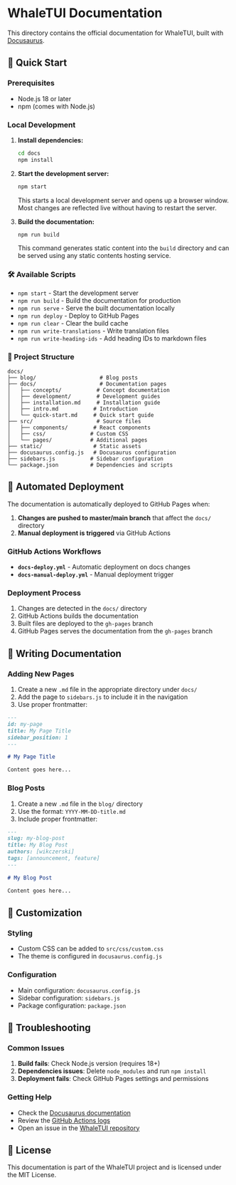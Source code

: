 # WhaleTUI Documentation

This directory contains the official documentation for WhaleTUI, built with [Docusaurus](https://docusaurus.io/).

## 🚀 Quick Start

### Prerequisites

- Node.js 18 or later
- npm (comes with Node.js)

### Local Development

1. **Install dependencies:**
   ```bash
   cd docs
   npm install
   ```

2. **Start the development server:**
   ```bash
   npm start
   ```
   This starts a local development server and opens up a browser window. Most changes are reflected live without having to restart the server.

3. **Build the documentation:**
   ```bash
   npm run build
   ```
   This command generates static content into the `build` directory and can be served using any static contents hosting service.

### 🛠️ Available Scripts

- `npm start` - Start the development server
- `npm run build` - Build the documentation for production
- `npm run serve` - Serve the built documentation locally
- `npm run deploy` - Deploy to GitHub Pages
- `npm run clear` - Clear the build cache
- `npm run write-translations` - Write translation files
- `npm run write-heading-ids` - Add heading IDs to markdown files

### 📁 Project Structure

```
docs/
├── blog/                    # Blog posts
├── docs/                    # Documentation pages
│   ├── concepts/           # Concept documentation
│   ├── development/        # Development guides
│   ├── installation.md     # Installation guide
│   ├── intro.md           # Introduction
│   └── quick-start.md     # Quick start guide
├── src/                    # Source files
│   ├── components/        # React components
│   ├── css/              # Custom CSS
│   └── pages/            # Additional pages
├── static/                # Static assets
├── docusaurus.config.js   # Docusaurus configuration
├── sidebars.js           # Sidebar configuration
└── package.json          # Dependencies and scripts
```

## 🔄 Automated Deployment

The documentation is automatically deployed to GitHub Pages when:

1. **Changes are pushed to master/main branch** that affect the `docs/` directory
2. **Manual deployment is triggered** via GitHub Actions

### GitHub Actions Workflows

- **`docs-deploy.yml`** - Automatic deployment on docs changes
- **`docs-manual-deploy.yml`** - Manual deployment trigger

### Deployment Process

1. Changes are detected in the `docs/` directory
2. GitHub Actions builds the documentation
3. Built files are deployed to the `gh-pages` branch
4. GitHub Pages serves the documentation from the `gh-pages` branch

## 📝 Writing Documentation

### Adding New Pages

1. Create a new `.md` file in the appropriate directory under `docs/`
2. Add the page to `sidebars.js` to include it in the navigation
3. Use proper frontmatter:

```markdown
---
id: my-page
title: My Page Title
sidebar_position: 1
---

# My Page Title

Content goes here...
```

### Blog Posts

1. Create a new `.md` file in the `blog/` directory
2. Use the format: `YYYY-MM-DD-title.md`
3. Include proper frontmatter:

```markdown
---
slug: my-blog-post
title: My Blog Post
authors: [wikczerski]
tags: [announcement, feature]
---

# My Blog Post

Content goes here...
```

## 🎨 Customization

### Styling

- Custom CSS can be added to `src/css/custom.css`
- The theme is configured in `docusaurus.config.js`

### Configuration

- Main configuration: `docusaurus.config.js`
- Sidebar configuration: `sidebars.js`
- Package configuration: `package.json`

## 🔧 Troubleshooting

### Common Issues

1. **Build fails**: Check Node.js version (requires 18+)
2. **Dependencies issues**: Delete `node_modules` and run `npm install`
3. **Deployment fails**: Check GitHub Pages settings and permissions

### Getting Help

- Check the [Docusaurus documentation](https://docusaurus.io/docs)
- Review the [GitHub Actions logs](https://github.com/wikczerski/whaletui/actions)
- Open an issue in the [WhaleTUI repository](https://github.com/wikczerski/whaletui/issues)

## 📄 License

This documentation is part of the WhaleTUI project and is licensed under the MIT License.
